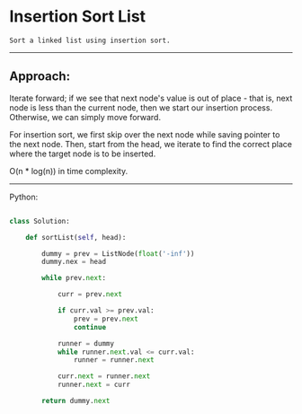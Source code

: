 # Insertion Sort List

    Sort a linked list using insertion sort.

---

## Approach:

Iterate forward; if we see that next node's value is out of place - that is,
next node is less than the current node, then we start our insertion process.
Otherwise, we can simply move forward.

For insertion sort, we first skip over the next node while saving pointer to
the next node. Then, start from the head, we iterate to find the correct place
where the target node is to be inserted.

O(n * log(n)) in time complexity.

---

Python:

```python

class Solution:

    def sortList(self, head):

        dummy = prev = ListNode(float('-inf'))
        dummy.nex = head

        while prev.next:

            curr = prev.next

            if curr.val >= prev.val:
                prev = prev.next
                continue

            runner = dummy
            while runner.next.val <= curr.val:
                runner = runner.next

            curr.next = runner.next
            runner.next = curr

        return dummy.next
```
